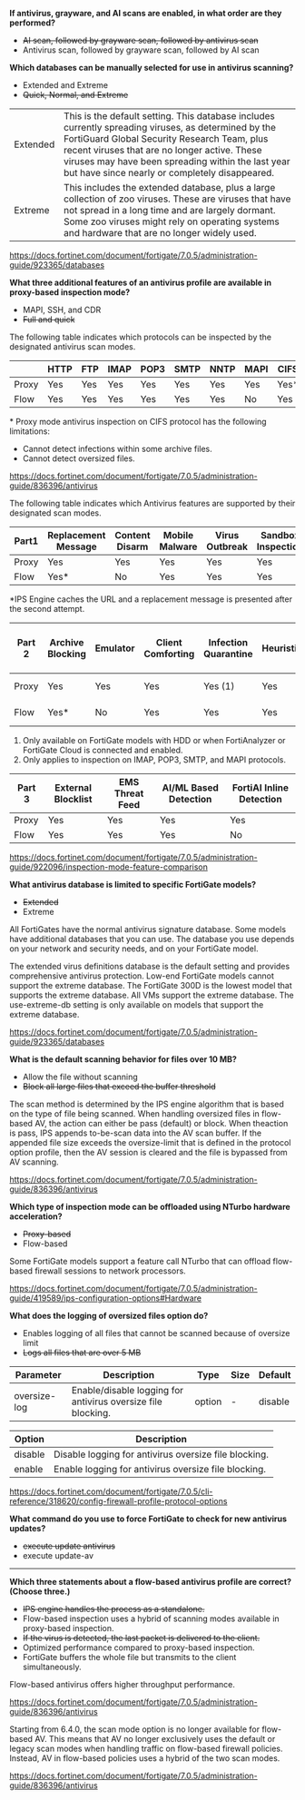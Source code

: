 **If antivirus, grayware, and AI scans are enabled, in what order are they performed?**

- ~~AI scan, followed by grayware scan, followed by antivirus scan~~
- Antivirus scan, followed by grayware scan, followed by AI scan

**Which databases can be manually selected for use in antivirus scanning?**

- Extended and Extreme
- ~~Quick, Normal, and Extreme~~

|||
| --- | --- |
| Extended | This is the default setting. This database includes currently spreading viruses, as determined by the FortiGuard Global Security Research Team, plus recent viruses that are no longer active. These viruses may have been spreading within the last year but have since nearly or completely disappeared. |
| Extreme | This includes the extended database, plus a large collection of zoo viruses. These are viruses that have not spread in a long time and are largely dormant. Some zoo viruses might rely on operating systems and hardware that are no longer widely used. |

https://docs.fortinet.com/document/fortigate/7.0.5/administration-guide/923365/databases

**What three additional features of an antivirus profile are available in proxy-based inspection mode?**

- MAPI, SSH, and CDR
- ~~Full and quick~~

The following table indicates which protocols can be inspected by the designated antivirus scan modes.

|| HTTP | FTP | IMAP | POP3 | SMTP | NNTP | MAPI | CIFS | SSH |
| --- | --- | --- | --- | --- | --- | --- | --- | --- | --- |
| Proxy | Yes | Yes | Yes | Yes | Yes | Yes | Yes | Yes* | Yes |
| Flow | Yes | Yes | Yes | Yes | Yes | Yes | No | Yes | No |

\* Proxy mode antivirus inspection on CIFS protocol has the following limitations:

- Cannot detect infections within some archive files.
- Cannot detect oversized files.

https://docs.fortinet.com/document/fortigate/7.0.5/administration-guide/836396/antivirus

The following table indicates which Antivirus features are supported by their designated scan modes.

| Part1 | Replacement Message | Content Disarm | Mobile Malware | Virus Outbreak | Sandbox Inspection | NAC Quarantine |
| --- | --- | --- | --- | --- | --- | --- |
| Proxy | Yes | Yes | Yes | Yes | Yes | Yes |
| Flow | Yes* | No | Yes | Yes | Yes | Yes |

\*IPS Engine caches the URL and a replacement message is presented after the second attempt.

| Part 2 | Archive Blocking | Emulator | Client Comforting | Infection Quarantine | Heuristics | Treat EXE as Virus |
| --- | --- | --- | --- | --- | --- | --- |
| Proxy | Yes | Yes | Yes | Yes (1) | Yes | Yes (2) |
| Flow | Yes* | No | Yes | Yes | Yes | Yes (2) |

1. Only available on FortiGate models with HDD or when FortiAnalyzer or FortiGate Cloud is connected and enabled.
2. Only applies to inspection on IMAP, POP3, SMTP, and MAPI protocols.

| Part 3 | External Blocklist | EMS Threat Feed | AI/ML Based Detection | FortiAI Inline Detection |
| --- | --- | --- | --- | --- |
| Proxy | Yes | Yes | Yes | Yes |
| Flow | Yes | Yes | Yes | No |

https://docs.fortinet.com/document/fortigate/7.0.5/administration-guide/922096/inspection-mode-feature-comparison

**What antivirus database is limited to specific FortiGate models?**

- ~~Extended~~
- Extreme

All FortiGates have the normal antivirus signature database. Some models have additional databases that you can use. The database you use depends on your network and security needs, and on your FortiGate model.

The extended virus definitions database is the default setting and provides comprehensive antivirus protection. Low-end FortiGate models cannot support the extreme database. The FortiGate 300D is the lowest model that supports the extreme database. All VMs support the extreme database. The use-extreme-db setting is only available on models that support the extreme database.

https://docs.fortinet.com/document/fortigate/7.0.5/administration-guide/923365/databases

**What is the default scanning behavior for files over 10 MB?**

- Allow the file without scanning
- ~~Block all large files that exceed the buffer threshold~~

The scan method is determined by the IPS engine algorithm that is based on the type of file being scanned. When handling oversized files in flow-based AV, the action can either be pass (default) or block. When theaction is pass, IPS appends to-be-scan data into the AV scan buffer. If the appended file size exceeds the oversize-limit that is defined in the protocol option profile, then the AV session is cleared and the file is bypassed from AV scanning.

https://docs.fortinet.com/document/fortigate/7.0.5/administration-guide/836396/antivirus

**Which type of inspection mode can be offloaded using NTurbo hardware acceleration?**

- ~~Proxy-based~~
- Flow-based

Some FortiGate models support a feature call NTurbo that can offload flow-based firewall sessions to network processors.

https://docs.fortinet.com/document/fortigate/7.0.5/administration-guide/419589/ips-configuration-options#Hardware

**What does the logging of oversized files option do?**

- Enables logging of all files that cannot be scanned because of oversize limit
- ~~Logs all files that are over 5 MB~~

| Parameter | Description | Type | Size | Default |
| --- | --- | --- | --- | --- |
| oversize-log | Enable/disable logging for antivirus oversize file blocking. | option | - | disable |

| Option | Description |
| --- | --- |
| disable | Disable logging for antivirus oversize file blocking. |
| enable | Enable logging for antivirus oversize file blocking. |

https://docs.fortinet.com/document/fortigate/7.0.5/cli-reference/318620/config-firewall-profile-protocol-options

**What command do you use to force FortiGate to check for new antivirus updates?**

- ~~execute update antivirus~~
- execute update-av

----------------------------------------------------------------------------------------------------

**Which three statements about a flow-based antivirus profile are correct? (Choose three.)**

- ~~IPS engine handles the process as a standalone.~~
- Flow-based inspection uses a hybrid of scanning modes available in proxy-based inspection.
- ~~If the virus is detected, the last packet is delivered to the client.~~
- Optimized performance compared to proxy-based inspection.
- FortiGate buffers the whole file but transmits to the client simultaneously.

Flow-based antivirus offers higher throughput performance.

https://docs.fortinet.com/document/fortigate/7.0.5/administration-guide/836396/antivirus

Starting from 6.4.0, the scan mode option is no longer available for flow-based AV. This means that AV no longer exclusively uses the default or legacy scan modes when handling traffic on flow-based firewall policies. Instead, AV in flow-based policies uses a hybrid of the two scan modes.

https://docs.fortinet.com/document/fortigate/7.0.5/administration-guide/836396/antivirus
